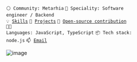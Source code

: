 <code>⚪ Community: Metarhia</code>
<code>👷 Speciality: Software engineer / Backend</code><br>
<code>💡 [Skills](SKILLS.md)</code>
<code>🧻 [Projects](PROJECTS.md)</code>
<code>👀 [Open-source contribution](CONTRIBUTION.md)</code><br>
<code>🧑‍💻 Languages: JavaScript, TypeScript</code>
<code>📦 Tech stack: node.js</code>
<code>📫 [Email](mailto:svmlitimur@gmail.com)</code><br>

![image](https://www.codewars.com/users/bayalesko/badges/large)

